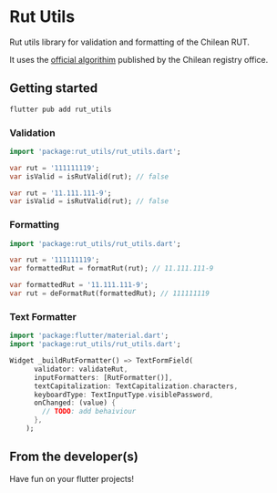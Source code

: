 # Rut Utils

Rut utils library for validation and formatting of the Chilean RUT.

It uses the [official algorithim](https://www.registrocivil.cl/PortalOI/Manuales/Validacion_de_Run.pdf) published by the Chilean registry office.

## Getting started
```bash
flutter pub add rut_utils
```

### Validation
```dart
import 'package:rut_utils/rut_utils.dart';

var rut = '111111119';
var isValid = isRutValid(rut); // false

var rut = '11.111.111-9';
var isValid = isRutValid(rut); // false
```

### Formatting
```dart
import 'package:rut_utils/rut_utils.dart';

var rut = '111111119';
var formattedRut = formatRut(rut); // 11.111.111-9

var formattedRut = '11.111.111-9';
var rut = deFormatRut(formattedRut); // 111111119
```

### Text Formatter
```dart
import 'package:flutter/material.dart';
import 'package:rut_utils/rut_utils.dart';

Widget _buildRutFormatter() => TextFormField(
      validator: validateRut,
      inputFormatters: [RutFormatter()],
      textCapitalization: TextCapitalization.characters,
      keyboardType: TextInputType.visiblePassword,
      onChanged: (value) {
        // TODO: add behaiviour
      },
    );
```

## From the developer(s)

Have fun on your flutter projects!
